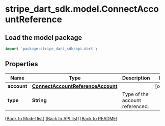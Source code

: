 # stripe_dart_sdk.model.ConnectAccountReference

## Load the model package
```dart
import 'package:stripe_dart_sdk/api.dart';
```

## Properties
Name | Type | Description | Notes
------------ | ------------- | ------------- | -------------
**account** | [**ConnectAccountReferenceAccount**](ConnectAccountReferenceAccount.md) |  | [optional] 
**type** | **String** | Type of the account referenced. | 

[[Back to Model list]](../README.md#documentation-for-models) [[Back to API list]](../README.md#documentation-for-api-endpoints) [[Back to README]](../README.md)


